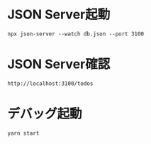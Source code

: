 # JSON Server起動
`npx json-server --watch db.json --port 3100`

# JSON Server確認
`http://localhost:3100/todos`


# デバッグ起動
`yarn start`
